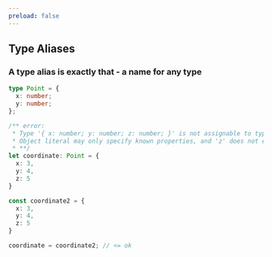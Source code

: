 ```yaml
---
preload: false
---
```


## Type Aliases

### A type alias is exactly that - a name for any type

```ts {all|6-9,13|all}
type Point = {
  x: number;
  y: number;
};

/** error: 
 * Type '{ x: number; y: number; z: number; }' is not assignable to type 'Point'.
 * Object literal may only specify known properties, and 'z' does not exist in type 'Point'.
 * **/
let coordinate: Point = {
  x: 3,
  y: 4,
  z: 5
}

const coordinate2 = {
  x: 3,
  y: 4,
  z: 5
}

coordinate = coordinate2; // <= ok

```
